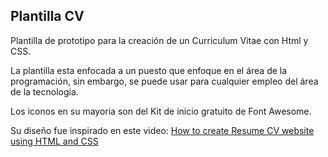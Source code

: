 ## Plantilla CV

Plantilla de prototipo para la creación de un Curriculum Vitae con Html y CSS.

La plantilla esta enfocada a un puesto que enfoque en el área de la programación, sin embargo, se puede usar para cualquier empleo del área de la tecnologia.

Los iconos en su mayoria son del Kit de inicio gratuito de Font Awesome.

Su diseño fue inspirado en este video: [How to create Resume CV website using HTML and CSS](https://www.youtube.com/watch?v=riPiyepFXF0&t=1328s)
